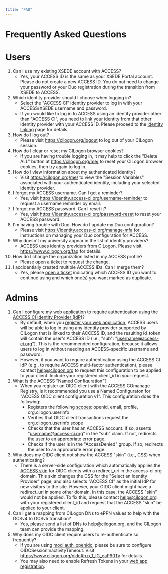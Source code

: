 ```yaml
---
title: "FAQ"
---
```


# Frequently Asked Questions

# Users

1. Can I use my existing XSEDE account with ACCESS?
   - Yes, your ACCESS ID is the same as your XSEDE Portal account. Please do not create a
     new ACCESS ID. You do not need to change your password or your Duo registration
     during the transition from XSEDE to ACCESS.
1. Which identity provider should I choose when logging in?
   - Select the "ACCESS CI" identity provider to log in with your ACCESS/XSEDE username and password.
   - If you would like to log in to ACCESS using an identity provider other than "ACCESS CI", you need to link your identity from that other identity provider with your ACCESS ID. Please proceed to the [identity linking](/id-linking) page for details.
1. How do I log out?
   - Please visit <https://cilogon.org/logout> to log out of your CILogon session.
1. How do I clear or reset my CILogon browser cookies?
   - If you are having trouble logging in, it may help to click the "Delete ALL" button at <https://cilogon.org/me/> to reset your CILogon browser cookies, then try again to log in. 
1. How do I view information about my authenticated identity?
   - Visit <https://cilogon.org/me/> to view the "Session Variables" associated with your authenticated identity, including your selected identity provider.
1. I forgot my ACCESS username. Can I get a reminder?
   - Yes, visit <https://identity.access-ci.org/username-reminder> to request a username reminder by email.
1. I forgot my ACCESS password. Can I reset it?
   - Yes, visit <https://identity.access-ci.org/password-reset> to reset your ACCESS password.
1. I'm having trouble with Duo. How do I update my Duo configuration?
   - Please visit <https://identity.access-ci.org/manage-mfa> for instructions on managing your Duo configuration for ACCESS.
1. Why doesn't my university appear in the list of identity providers?
   - ACCESS uses identity providers from CILogon. Please visit <https://www.cilogon.org/faq> for details.
1. How do I change the organization listed in my ACCESS profile?
   - Please [open a ticket](https://support.access-ci.org/open-a-ticket) to request the change.
1. I accidentially created multiple ACCESS IDs. Can I merge them?
   - Yes, please [open a ticket](https://support.access-ci.org/open-a-ticket) indicating which ACCESS ID you want to continue using and which one(s) you want marked as duplicate.

# Admins

1. Can I configure my web application to require authentication using the
   [ACCESS CI Identity Provider (IdP)](/about-access-idp)?
   - By default, when you [register your web application](/register-app), ACCESS users
     will be able to log in using any identity provider supported by CILogon that is
     linked to their ACCESS ID, and the resulting id\_token will contain the user's ACCESS
     ID (i.e., "sub": "username@access-ci.org"). This is the recommended configuration,
     because it allows users to log in without needing an ACCESS-specific username and
     password.
   - However, if you want to require authentication using the ACCESS CI IdP (e.g., to
     require ACCESS multi-factor authentication), please contact
     [help@cilogon.org](mailto:help@cilogon.org) to request this configuration to be
     applied to your client. Include your registered client\_id in your request.
1. What is the ACCESS "Named Configuration"?
   - When you register an OIDC client with the ACCESS COmanage Registry, is it recommended
     you use a Named Configuraton for "ACCESS OIDC client configuration v1". This
     configuration does the following:
     - Registers the following [scopes](https://www.cilogon.org/oidc#h.p_PEQXL8QUjsQm):
       openid, email, profile, org.cilogon.userinfo 
     - Verifies that OIDC client transactions request the org.cilogon.userinfo scope
     - Checks that the user has an ACCESS account. If so, asserts
       "username@access-ci.org" in the "sub" claim. If not, redirects the user to
       an appropriate error page.
     - Checks if the user is in the "AccessDenied" group. If so, redirects the user to an
       appropriate error page.
1. Why does my OIDC client not show the ACCESS "skin" (i.e., CSS) when authenticating?
   - There is a server-side configuration which automatically applies the
     [ACCESS skin](https://cilogon.org/?skin=access) for OIDC clients with a
     redirect_uri in the access-ci.org domain. This skin changes the CSS for the "Select
     an Identity Provider" page, and also selects "ACCESS CI" as the initial IdP for new
     visitors to the site. However, your OIDC client might have a redirect_uri in some
     other domain. In this case, the ACCESS "skin" would not be applied. To fix this,
     please contact [help@cilogon.org](mailto:help@cilogon.org) with your registered
     client\_id and request that the ACCESS "skin" be applied to your client.
1. Can I get a mapping from CILogon DNs to ePPN values to help with the GCSv4 to GCSv5
   transition?
   - Yes, please send a list of DNs to [help@cilogon.org](mailto:help@cilogon.org), and
     the CILogon team can provide the mapping.
1. Why does my OIDC client require users to re-authenticate so frequently?
   - If you are using [mod_auth_openidc](https://github.com/zmartzone/mod_auth_openidc), please be sure to configure OIDCSessionInactivityTimeout. Visit <https://www.cilogon.org/oidc#h.p_1_IG_eaP90Ty> for details.
   - You may also need to enable Refresh Tokens in your [web app registration](/register-app).
